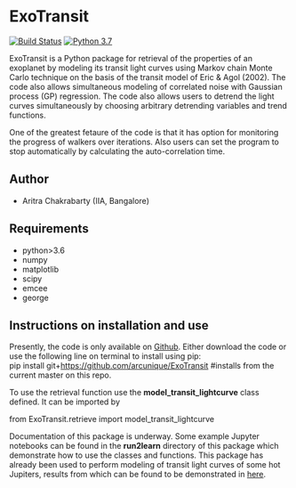 ExoTransit
======

[![Build Status](https://img.shields.io/badge/release-1.0.0-orange)](https://github.com/arcunique/Cplotter)
[![Python 3.7](https://img.shields.io/badge/python-3.7-blue.svg)](https://www.python.org/downloads/release/python-371/)

ExoTransit is a Python package for retrieval of the properties of an exoplanet by modeling its transit light curves 
using Markov chain Monte Carlo technique
on the basis of the transit model of Eric & Agol (2002). The code also allows simultaneous modeling of correlated noise
with Gaussian process (GP) regression. The code also allows users to detrend the light curves simultaneously by choosing
arbitrary detrending variables and trend functions. 

One of the greatest fetaure of the code is that it has option for monitoring the progress of walkers over iterations.
Also users can set the program to stop automatically by calculating the auto-correlation time.

Author
------
* Aritra Chakrabarty (IIA, Bangalore)

Requirements
------------
* python>3.6
* numpy
* matplotlib 
* scipy
* emcee
* george

Instructions on installation and use
------------------------------------
Presently, the code is only available on [Github](https://github.com/arcunique/ExoTransit). Either download the code or
use the following line on terminal to install using pip:\
pip install git+https://github.com/arcunique/ExoTransit  #installs from the current master on this repo.

To use the retrieval function use the __model_transit_lightcurve__ class defined. It can be imported by

from ExoTransit.retrieve import model_transit_lightcurve

Documentation of this package is underway. Some example Jupyter notebooks can be found in the __run2learn__ directory of this 
package which demonstrate how to use the classes and functions. This package has already been 
used to perform modeling of transit light curves of some hot Jupiters, results from which can be found to be 
demonstrated in [here](https://doi.org/10.3847/1538-3881/ab24dd).






